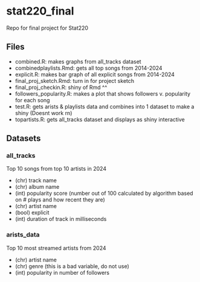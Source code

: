 # stat220_final
Repo for final project for Stat220

## Files
- combined.R: makes graphs from all_tracks dataset
- combinedplaylists.Rmd: gets all top songs from 2014-2024
- explicit.R: makes bar graph of all explicit songs from 2014-2024
- final_proj_sketch.Rmd: turn in for project sketch
- final_proj_checkin.R: shiny of Rmd ^^
- followers_popularity.R: makes a plot that shows followers v. popularity for each song
- test.R: gets arists & playlists data and combines into 1 dataset to make a shiny (Doesnt work rn)
- topartists.R: gets all_tracks dataset and displays as shiny interactive

## Datasets
### all_tracks
Top 10 songs from top 10 artists in 2024
- (chr) track name
- (chr) album name
- (int) popularity score (number out of 100 calculated by algorithm based on # plays and how recent they are)
- (chr) artist name
- (bool) explicit
- (int) duration of track in milliseconds

### arists_data
Top 10 most streamed artists from 2024
- (chr) artist name
- (chr) genre (this is a bad variable, do not use)
- (int) popularity in number of followers
